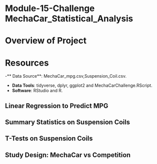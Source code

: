 # Module-15-Challenge  MechaCar_Statistical_Analysis
# Overview of Project #


# Resources #
-** Data Source**: MechaCar_mpg.csv,Suspension_Coil.csv.<br>
- **Data Tools**: tidyverse, dplyr, ggplot2 and MechaCarChallenge.RScript.<br>
- **Software**: RStudio and R.

## Linear Regression to Predict MPG


## Summary Statistics on Suspension Coils


## T-Tests on Suspension Coils

## Study Design: MechaCar vs Competition

